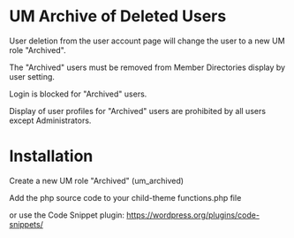 # UM Archive of Deleted Users

User deletion from the user account page will change the user to a new UM role "Archived".

The "Archived" users must be removed from Member Directories display by user setting.

Login is blocked for "Archived" users.

Display of user profiles for "Archived" users are prohibited by all users except Administrators. 

# Installation

Create a new UM role "Archived" (um_archived)

Add the php source code to your child-theme functions.php file

or use the Code Snippet plugin: https://wordpress.org/plugins/code-snippets/
